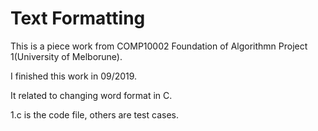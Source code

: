 # Text Formatting
This is a piece work from COMP10002 Foundation of Algorithmn Project 1(University of Melborune).


I finished this work in 09/2019.


It related to changing word format in C.

1.c is the code file, others are test cases.
